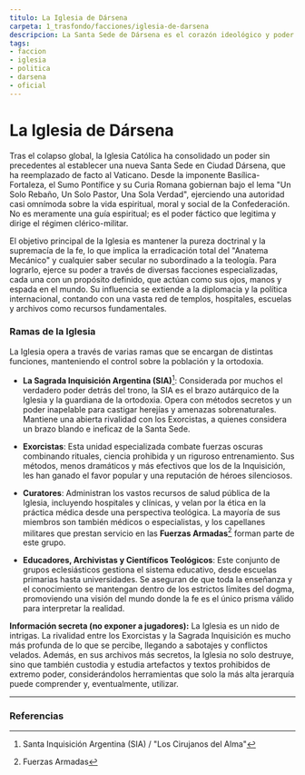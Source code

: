 ```yaml
---
titulo: La Iglesia de Dársena
carpeta: 1_trasfondo/facciones/iglesia-de-darsena
descripcion: La Santa Sede de Dársena es el corazón ideológico y poder fáctico de la Confederación, ejerciendo una autoridad casi omnímoda sobre la vida espiritual, política y social.
tags:
- faccion
- iglesia
- politica
- darsena
- oficial
---
```


# La Iglesia de Dársena

Tras el colapso global, la Iglesia Católica ha consolidado un poder sin precedentes al establecer una nueva Santa Sede en Ciudad Dársena, que ha reemplazado de facto al Vaticano. Desde la imponente Basílica-Fortaleza, el Sumo Pontífice y su Curia Romana gobiernan bajo el lema "Un Solo Rebaño, Un Solo Pastor, Una Sola Verdad", ejerciendo una autoridad casi omnímoda sobre la vida espiritual, moral y social de la Confederación. No es meramente una guía espiritual; es el poder fáctico que legitima y dirige el régimen clérico-militar.

El objetivo principal de la Iglesia es mantener la pureza doctrinal y la supremacía de la fe, lo que implica la erradicación total del "Anatema Mecánico" y cualquier saber secular no subordinado a la teología. Para lograrlo, ejerce su poder a través de diversas facciones especializadas, cada una con un propósito definido, que actúan como sus ojos, manos y espada en el mundo. Su influencia se extiende a la diplomacia y la política internacional, contando con una vasta red de templos, hospitales, escuelas y archivos como recursos fundamentales.

### Ramas de la Iglesia

La Iglesia opera a través de varias ramas que se encargan de distintas funciones, manteniendo el control sobre la población y la ortodoxia.

- **La Sagrada Inquisición Argentina (SIA)**[^sia]: Considerada por muchos el verdadero poder detrás del trono, la SIA es el brazo autárquico de la Iglesia y la guardiana de la ortodoxia. Opera con métodos secretos y un poder inapelable para castigar herejías y amenazas sobrenaturales. Mantiene una abierta rivalidad con los Exorcistas, a quienes considera un brazo blando e ineficaz de la Santa Sede.

- **Exorcistas**: Esta unidad especializada combate fuerzas oscuras combinando rituales, ciencia prohibida y un riguroso entrenamiento. Sus métodos, menos dramáticos y más efectivos que los de la Inquisición, les han ganado el favor popular y una reputación de héroes silenciosos.

- **Curatores**: Administran los vastos recursos de salud pública de la Iglesia, incluyendo hospitales y clínicas, y velan por la ética en la práctica médica desde una perspectiva teológica. La mayoría de sus miembros son también médicos o especialistas, y los capellanes militares que prestan servicio en las **Fuerzas Armadas**[^ffaa] forman parte de este grupo.

- **Educadores, Archivistas y Científicos Teológicos**: Este conjunto de grupos eclesiásticos gestiona el sistema educativo, desde escuelas primarias hasta universidades. Se aseguran de que toda la enseñanza y el conocimiento se mantengan dentro de los estrictos límites del dogma, promoviendo una visión del mundo donde la fe es el único prisma válido para interpretar la realidad.

**Información secreta (no exponer a jugadores):** La Iglesia es un nido de intrigas. La rivalidad entre los Exorcistas y la Sagrada Inquisición es mucho más profunda de lo que se percibe, llegando a sabotajes y conflictos velados. Además, en sus archivos más secretos, la Iglesia no solo destruye, sino que también custodia y estudia artefactos y textos prohibidos de extremo poder, considerándolos herramientas que solo la más alta jerarquía puede comprender y, eventualmente, utilizar.

---

### Referencias

[^sia]: Santa Inquisición Argentina (SIA) / "Los Cirujanos del Alma"
[^ffaa]: Fuerzas Armadas

